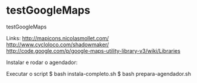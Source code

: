 testGoogleMaps
==============

testGoogleMaps

Links:
http://mapicons.nicolasmollet.com/
http://www.cycloloco.com/shadowmaker/
http://code.google.com/p/google-maps-utility-library-v3/wiki/Libraries

Instalar e rodar o agendador:

Executar o script 
$ bash instala-completo.sh
$ bash prepara-agendador.sh
